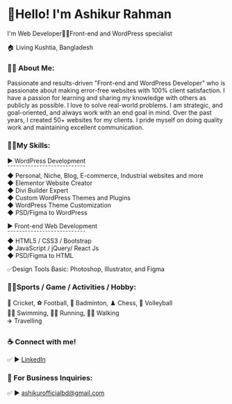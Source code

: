 
# 👋Hello! I'm Ashikur Rahman
<p>I'm Web Developer👨‍💻Front-end and WordPress specialist </p> <p>🏠 Living Kushtia, Bangladesh </p>

### 👨‍🏫 About Me:
<p>Passionate and results-driven "Front-end and WordPress Developer" who is passionate about making error-free websites with 100% client satisfaction. I have a passion for learning and sharing my knowledge with others as publicly as possible. I love to solve real-world problems. I am strategic, and goal-oriented, and always work with an end goal in mind. Over the past years, I created 50+ websites for my clients. I pride myself on doing quality work and maintaining excellent communication. </p>

### 👨‍💻My Skills:
► WordPress Development  <br>
¯¯¯¯¯¯¯¯¯¯¯¯¯¯¯¯¯¯¯¯¯¯¯¯¯¯¯ <br>
◆ Personal, Niche, Blog, E-commerce, Industrial websites and more <br>
◆ Elementor Website Creator <br>
◆ Divi Builder Expert <br>
◆ Custom WordPress Themes and Plugins <br>
◆ WordPress Theme Customization <br>
◆ PSD/Figma to WordPress​ <br>

► Front-end Web Development <br>
¯¯¯¯¯¯¯¯¯¯¯¯¯¯¯¯¯¯¯¯¯¯¯¯¯¯¯ <br>
◆ HTML5 / CSS3 / Bootstrap <br>
◆ JavaScript / jQuery/ React Js  <br>
◆ PSD/Figma to HTML <br>

✅Design Tools Basic: Photoshop, Illustrator, and Figma <br>
### 🙍‍♂️Sports / Game / Activities / Hobby:
🏏 Cricket, ⚽ Football, 🏸 Badminton, ♟️ Chess, 🏐 Volleyball  <br>
🏊‍♂️ Swimming, 🏃‍♂️ Running, 🚶‍♂️ Walking  <br>
✈️ Travelling <br>

### ☕ Connect with me!
✅ ► <a href="https://www.linkedin.com/in/helloashikur/">LinkedIn</a>

### 📧 For Business Inquiries:
✅ ► ashikurofficialbd@gmail.com   






